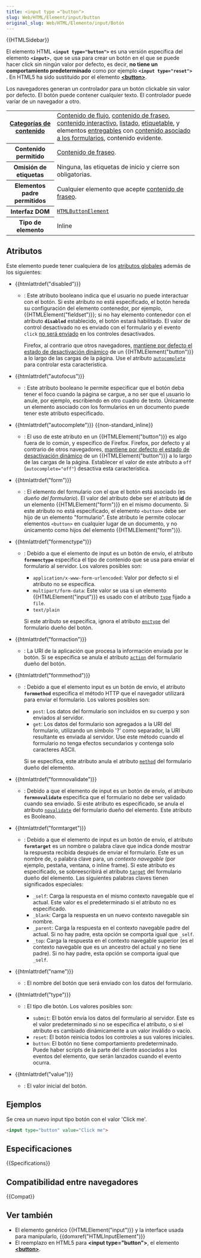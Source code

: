 ```yaml
---
title: <input type ="button">
slug: Web/HTML/Element/input/button
original_slug: Web/HTML/Elemento/input/Botón
---
```


{{HTMLSidebar}}

El elemento HTML **`<input type="button">`** es una versión específica del elemento **`<input>`**`,` que se usa para crear un botón en el que se puede hacer click sin ningún valor por defecto, es decir, **no tiene un comportamiento predeterminado** como por ejemplo **`<input type="reset">`** . En HTML5 ha sido sustituido por el elemento **[\<button>](/es/docs/Web/HTML/Element/button)**.

Los navegadores generan un controlador para un botón clickable sin valor por defecto. El botón puede contener cualquier texto. El controlador puede varíar de un navegador a otro.

<table class="properties">
  <tbody>
    <tr>
      <th scope="row">
        <a
          href="https://developer.mozilla.org/en-US/docs/HTML/Content_categories"
          title="HTML/Content_categories"
          >Categorías de contenido</a
        >
      </th>
      <td>
        <a
          href="https://developer.mozilla.org/en-US/docs/HTML/Content_categories#Flow_content"
          title="HTML/Content categories#Flow content"
          >Contenido de flujo</a
        >,
        <a
          href="https://developer.mozilla.org/en-US/docs/HTML/Content_categories#Phrasing_content"
          title="HTML/Content categories#Phrasing content"
          >contenido de fraseo</a
        >,
        <a
          href="https://developer.mozilla.org/en-US/docs/HTML/Content_categories#Interactive_content"
          title="HTML/Content categories#Interactive content"
          >contenido interactivo</a
        >,
        <a
          href="https://developer.mozilla.org/en-US/docs/HTML/Content_categories#Form_listed"
          title="HTML/Content categories#Form listed"
          >listado</a
        >,
        <a
          href="https://developer.mozilla.org/en-US/docs/HTML/Content_categories#Form_labelable"
          title="HTML/Content categories#Form labelable"
          >etiquetable</a
        >, y elementos
        <a
          href="https://developer.mozilla.org/en-US/docs/HTML/Content_categories#Form_submittable"
          title="HTML/Content categories#Form submittable"
          >entregables</a
        >
        con
        <a
          href="https://developer.mozilla.org/en-US/docs/HTML/Content_categories#Form-associated_"
          title="HTML/Content categories#Form-associated "
          >contenido asociado a los formularios</a
        >, contenido evidente.
      </td>
    </tr>
    <tr>
      <th scope="row">Contenido permitido</th>
      <td>
        <a
          href="https://developer.mozilla.org/en-US/docs/HTML/Content_categories#Phrasing_content"
          title="HTML/Content_categories#Phrasing_content"
          >Contenido de fraseo</a
        >.
      </td>
    </tr>
    <tr>
      <th scope="row">Omisión de etiquetas</th>
      <td>Ninguna, las etiquetas de inicio y cierre son obligatorias.</td>
    </tr>
    <tr>
      <th scope="row">Elementos padre permitidos</th>
      <td>
        Cualquier elemento que acepte
        <a
          href="https://developer.mozilla.org/en-US/docs/HTML/Content_categories#Phrasing_content"
          title="HTML/Content_categories#Phrasing_content"
          >contenido de fraseo</a
        >.
      </td>
    </tr>
    <tr>
      <th scope="row">Interfaz DOM</th>
      <td>
        <a
          href="https://developer.mozilla.org/en-US/docs/Web/API/HTMLButtonElement"
          title="The HTMLButtonElement interface provides properties and methods (beyond the \<button> object interface it also has available to them by inheritance) for manipulating the layout and presentation of button elements."
          ><code>HTMLButtonElement</code></a
        >
      </td>
    </tr>
    <tr>
      <th scope="row">Tipo de elemento</th>
      <td>Inline</td>
    </tr>
  </tbody>
</table>

## Atributos

Este elemento puede tener cualquiera de los [atributos globales](/es/docs/HTML/Global_attributes) además de los siguientes:

- {{htmlattrdef("disabled")}}

  - : Este atributo booleano indica que el usuario no puede interactuar con el botón. Si este atributo no está especificado, el botón hereda su configuración del elemento contenedor, por ejemplo, {{HTMLElement("fieldset")}}; si no hay elemento contenedor con el atributo **`disabled`** establecido, el botón estará habilitado. El valor de control desactivado no es enviado con el formulario y el evento `click` [no será enviado](https://html.spec.whatwg.org/multipage/forms.html#enabling-and-disabling-form-controls:-the-disabled-attribute) en los controles desactivados.

    Firefox, al contrario que otros navegadores, [mantiene por defecto el estado de desactivación dinámico](http://stackoverflow.com/questions/5985839/bug-with-firefox-disabled-attribute-of-input-not-resetting-when-refreshing) de un {{HTMLElement("button")}} a lo largo de las cargas de la página. Use el atributo [`autocomplete`](/es/docs/Web/HTML/Element/button#autocomplete) para controlar esta característica.

- {{htmlattrdef("autofocus")}}
  - : Este atributo booleano le permite especificar que el botón deba tener el foco cuando la página se cargue, a no ser que el usuario lo anule, por ejemplo, escribiendo en otro cuadro de texto. Únicamente un elemento asociado con los formularios en un documento puede tener este atributo especificado.
- {{htmlattrdef("autocomplete")}} {{non-standard_inline}}
  - : El uso de este atributo en un {{HTMLElement("button")}} es algo fuera de lo común, y específico de Firefox. Firefox, por defecto y al contrario de otros navegadores, [mantiene por defecto el estado de desactivación dinámico](http://stackoverflow.com/questions/5985839/bug-with-firefox-disabled-attribute-of-input-not-resetting-when-refreshing) de un {{HTMLElement("button")}} a lo largo de las cargas de la página. Establecer el valor de este atributo a `off` (`autocomplete="off"`) desactiva esta característica.
- {{htmlattrdef("form")}}
  - : El elemento del formulario con el que el botón está asociado (es _dueño del formulario_). El valor del atributo debe ser el atributo **id** de un elemento {{HTMLElement("form")}} en el mismo documento. Si este atributo no está especificado, el elemento `<button>` debe ser hijo de un elemento "formulario". Este atributo le permite colocar elementos `<button>` en cualquier lugar de un documento, y no únicamento como hijos del elemento {{HTMLElement("form")}}.
- {{htmlattrdef("formenctype")}}

  - : Debido a que el elemento de input es un botón de envío, el atributo **`formenctype`** especifica el tipo de contenido que se usa para enviar el formulario al servidor. Los valores posibles son:

    - `application/x-www-form-urlencoded`: Valor por defecto si el atributo no se especifica.
    - `multipart/form-data`: Este valor se usa si un elemento {{HTMLElement("input")}} es usado con el atributo [`type`](/es/docs/Web/HTML/Element/input#type) fijado a `file`.
    - `text/plain`

    Si este atributo se especifica, ignora el atributo [`enctype`](/es/docs/Web/HTML/Element/form#enctype) del formulario dueño del botón.

- {{htmlattrdef("formaction")}}
  - : La URI de la aplicación que procesa la información enviada por le botón. Si se especifica se anula el atributo [`action`](/es/docs/Web/HTML/Element/form#action) del formulario dueño del botón.
- {{htmlattrdef("formmethod")}}

  - : Debido a que el elemento input es un botón de envío, el atributo **`formmethod`** especifica el método HTTP que el navegador utilizará para enviar el formulario. Los valores posibles son:

    - `post`: Los datos del formulario son incluidos en su cuerpo y son enviados al servidor.
    - `get`: Los datos del formulario son agregados a la URI del formulario, utilizando un símbolo '?' como separador, la URI resultante es enviada al servidor. Use este método cuando el formulario no tenga efectos secundarios y contenga solo caracteres ASCII.

    Si se especifica, este atributo anula el atributo [`method`](/es/docs/Web/HTML/Element/form#method) del formulario dueño del elemento.

- {{htmlattrdef("formnovalidate")}}
  - : Debido a que el elemento de input es un botón de envío, el atributo **`formnovalidate`** especifica que el formulario no debe ser validado cuando sea enviado. Si este atributo es especificado, se anula el atributo [`novalidate`](/es/docs/Web/HTML/Element/form#novalidate) del formulario dueño del elemento. Este atributo es Booleano.
- {{htmlattrdef("formtarget")}}

  - : Debido a que el elemento de input es un botón de envío, el atributo **`formtarget`** es un nombre o palabra clave que indica donde mostrar la respuesta recibida después de enviar el formulario. Este es un nombre de, o palabra clave para, un _contexto navegable_ (por ejemplo, pestaña, ventana, o inline frame). Si este atributo es especificado, se sobreescribirá el atributo [`target`](/es/docs/Web/HTML/Element/form#target) del formulario dueño del elemento. Las siguientes palabras claves tienen significados especiales:

    - `_self`: Carga la respuesta en el mismo contexto navegable que el actual. Este valor es el predeterminado si el atributo no es especificado.
    - `_blank`: Carga la respuesta en un nuevo contexto navegable sin nombre.
    - `_parent`: Carga la respuesta en el contexto navegable padre del actual. Si no hay padre, esta opción se comporta igual que `_self`.
    - `_top`: Carga la respuesta en el contexto navegable superior (es el contexto navegable que es un ancestro del actual y no tiene padre). Si no hay padre, esta opción se comporta igual que `_self`.

- {{htmlattrdef("name")}}
  - : El nombre del botón que será enviado con los datos del formulario.
- {{htmlattrdef("type")}}

  - : El tipo dle botón. Los valores posibles son:

    - `submit`: El botón envía los datos del formulario al servidor. Este es el valor predeterminado si no se especifica el atributo, o si el atributo es cambiado dinámicamente a un valor inválido o vacío.
    - `reset`: El botón reinicia todos los controles a sus valores iniciales.
    - `button`: El botón no tiene comportamiento predeterminado. Puede haber scripts de la parte del cliente asociados a los eventos del elemento, que serán lanzados cuando el evento ocurra.

- {{htmlattrdef("value")}}
  - : El valor inicial del botón.

## Ejemplos

Se crea un nuevo input tipo botón con el valor 'Click me'.

```html
<input type="button" value="Click me">
```

## Especificaciones

{{Specifications}}

## Compatibilidad entre navegadores

{{Compat}}

## Ver también

- El elemento genérico {{HTMLElement("input")}} y la interface usada para manipularlo, {{domxref("HTMLInputElement")}}
- El reemplazo en HTML5 para **\<input type="button">**, el elemento **[\<button>](/es/docs/Web/HTML/Element/button)**.
